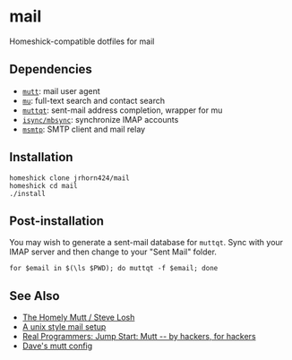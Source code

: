 mail
====

Homeshick-compatible dotfiles for mail

Dependencies
------------

* [`mutt`](http://www.mutt.org): mail user agent
* [`mu`](http://www.djcbsoftware.nl/code/mu/): full-text search and contact search
* [`muttqt`](https://github.com/tgray/muttqt): sent-mail address completion, wrapper for mu
* [`isync/mbsync`](http://isync.sourceforge.net): synchronize IMAP accounts
* [`msmtp`](http://msmtp.sourceforge.net): SMTP client and mail relay

Installation
------------

```
homeshick clone jrhorn424/mail
homeshick cd mail
./install
```

Post-installation
-----------------

You may wish to generate a sent-mail database for `muttqt`. Sync with your IMAP server and then change to your "Sent Mail" folder.

```
for $email in $(\ls $PWD); do muttqt -f $email; done
```

See Also
--------

* [The Homely Mutt / Steve Losh](http://stevelosh.com/blog/2012/10/the-homely-mutt/)
* [A unix style mail setup](http://dev.gentoo.org/~tomka/mail.html)
* [Real Programmers: Jump Start: Mutt -- by hackers, for hackers](http://realprogrammers.com/jump_start/mutt/)
* [Dave's mutt config](http://www.davep.org/mutt/muttrc/)

